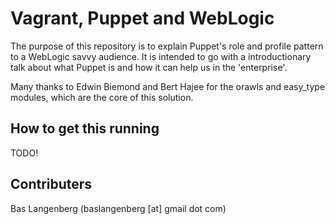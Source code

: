 # Vagrant, Puppet and WebLogic

The purpose of this repository is to explain Puppet's role and profile pattern to a WebLogic savvy audience. It is intended to go with a introductionary talk about what Puppet is and how it can help us in the 'enterprise'.

Many thanks to Edwin Biemond and Bert Hajee for the orawls and easy_type modules, which are the core of this solution.

## How to get this running
TODO!

## Contributers

Bas Langenberg (baslangenberg [at] gmail dot com)
